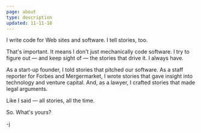 ```yaml
---
page: about
type: description
updated: 11-11-18
---
```


I write code for Web sites and software. I tell stories, too.

That's important. It means I don't just mechanically code software. I try to figure out — and keep sight of — the stories that drive it. I always have.

As a start-up founder, I told stories that pitched our software. As a staff reporter for Forbes and Mergermarket, I wrote stories that gave insight into technology and venture capital. And, as a lawyer, I crafted stories that made legal arguments. 

Like I said — all stories, all the time. 

So. What's yours?

-j
